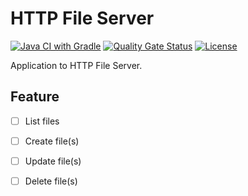 # HTTP File Server

[![Java CI with Gradle](https://github.com/donghoon-khan/http-file-server/actions/workflows/gradle.yml/badge.svg)](https://github.com/donghoon-khan/http-file-server/actions/workflows/gradle.yml)
[![Quality Gate Status](https://sonarcloud.io/api/project_badges/measure?project=donghoon-khan_http-file-server&metric=alert_status)](https://sonarcloud.io/dashboard?id=donghoon-khan_http-file-server)
[![License](https://img.shields.io/badge/License-Apache%202.0-blue.svg)](https://opensource.org/licenses/Apache-2.0)

Application to HTTP File Server.

## Feature

- [ ] List files
- [ ] Create file(s)
- [ ] Update file(s)
- [ ] Delete file(s)
  